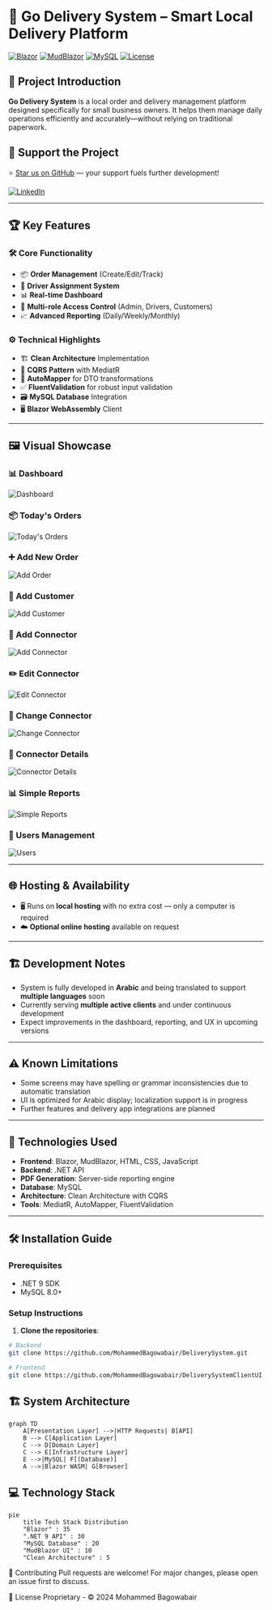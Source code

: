 # 🚀 Go Delivery System – Smart Local Delivery Platform  

[![Blazor](https://img.shields.io/badge/Blazor-.NET%209-purple?style=for-the-badge&logo=blazor)](https://dotnet.microsoft.com/en-us/apps/aspnet/web-apps/blazor)
[![MudBlazor](https://img.shields.io/badge/MudBlazor-UI-blueviolet?style=for-the-badge&logo=blazor)](https://mudblazor.com/)
[![MySQL](https://img.shields.io/badge/MySQL-8.0-4479A1?style=for-the-badge&logo=mysql)](https://www.mysql.com/)
[![License](https://img.shields.io/badge/License-Proprietary-orange?style=for-the-badge)](LICENSE)

## 📘 Project Introduction

**Go Delivery System** is a local order and delivery management platform designed specifically for small business owners. It helps them manage daily operations efficiently and accurately—without relying on traditional paperwork.

## 🌟 Support the Project

⭐ [Star us on GitHub](https://github.com/MohammedBagowabair/DeliverySystem) — your support fuels further development!

[![LinkedIn](https://img.shields.io/badge/-Connect%20on%20LinkedIn-blue?style=flat-square&logo=linkedin)](https://www.linkedin.com/in/mohammed-bagowabair-77a0a72aa)

---

## 🏆 Key Features

### 🛠️ Core Functionality
- 📦 **Order Management** (Create/Edit/Track)
- 🚚 **Driver Assignment System**
- 📊 **Real-time Dashboard**
- 👥 **Multi-role Access Control** (Admin, Drivers, Customers)
- 📈 **Advanced Reporting** (Daily/Weekly/Monthly)

### ⚙️ Technical Highlights
- 🏗️ **Clean Architecture** Implementation
- 🧩 **CQRS Pattern** with MediatR
- 🔄 **AutoMapper** for DTO transformations
- ✅ **FluentValidation** for robust input validation
- 🗃️ **MySQL Database** Integration
- 🖥️ **Blazor WebAssembly** Client

---

## 🖼️ Visual Showcase

### 📊 Dashboard
![Dashboard](https://github.com/MohammedBagowabair/DeliverySystem/blob/ef66079153f12f6a667ad633ec8676870a08a172/dashboard.png)

### 📦 Today's Orders
![Today's Orders](https://github.com/MohammedBagowabair/DeliverySystem/blob/ef66079153f12f6a667ad633ec8676870a08a172/today%20orders.png)

### ➕ Add New Order
![Add Order](https://github.com/MohammedBagowabair/DeliverySystem/blob/ef66079153f12f6a667ad633ec8676870a08a172/add%20order.png)

### 👤 Add Customer
![Add Customer](https://github.com/MohammedBagowabair/DeliverySystem/blob/ef66079153f12f6a667ad633ec8676870a08a172/add%20customer.png)

### 🚗 Add Connector
![Add Connector](https://github.com/MohammedBagowabair/DeliverySystem/blob/ef66079153f12f6a667ad633ec8676870a08a172/add%20connector.png)

### ✏️ Edit Connector
![Edit Connector](https://github.com/MohammedBagowabair/DeliverySystem/blob/ef66079153f12f6a667ad633ec8676870a08a172/edit%20connector.png)

### 🔄 Change Connector
![Change Connector](https://github.com/MohammedBagowabair/DeliverySystem/blob/ef66079153f12f6a667ad633ec8676870a08a172/change%20connector.png)

### 📝 Connector Details
![Connector Details](https://github.com/MohammedBagowabair/DeliverySystem/blob/ef66079153f12f6a667ad633ec8676870a08a172/connector%20details.png)

### 📊 Simple Reports
![Simple Reports](https://github.com/MohammedBagowabair/DeliverySystem/blob/ef66079153f12f6a667ad633ec8676870a08a172/simple%20reports.png)

### 👥 Users Management
![Users](https://github.com/MohammedBagowabair/DeliverySystem/blob/ef66079153f12f6a667ad633ec8676870a08a172/users.png)

---

## 🌐 Hosting & Availability

- 🖥️ Runs on **local hosting** with no extra cost — only a computer is required
- ☁️ **Optional online hosting** available on request

---

## 🏗️ Development Notes

- System is fully developed in **Arabic** and being translated to support **multiple languages** soon
- Currently serving **multiple active clients** and under continuous development
- Expect improvements in the dashboard, reporting, and UX in upcoming versions

---

## ⚠️ Known Limitations

- Some screens may have spelling or grammar inconsistencies due to automatic translation
- UI is optimized for Arabic display; localization support is in progress
- Further features and delivery app integrations are planned

---

## 📌 Technologies Used

- **Frontend**: Blazor, MudBlazor, HTML, CSS, JavaScript  
- **Backend**: .NET API  
- **PDF Generation**: Server-side reporting engine  
- **Database**: MySQL  
- **Architecture**: Clean Architecture with CQRS  
- **Tools**: MediatR, AutoMapper, FluentValidation

---

## 🛠️ Installation Guide

### Prerequisites
- .NET 9 SDK
- MySQL 8.0+

### Setup Instructions

1. **Clone the repositories**:
```bash
# Backend
git clone https://github.com/MohammedBagowabair/DeliverySystem.git

# Frontend
git clone https://github.com/MohammedBagowabair/DeliverySystemClientUI.git

```
## 🏗️ System Architecture

```mermaid
graph TD
    A[Presentation Layer] -->|HTTP Requests| B[API]
    B --> C[Application Layer]
    C --> D[Domain Layer]
    C --> E[Infrastructure Layer]
    E -->|MySQL| F[(Database)]
    A -->|Blazor WASM| G[Browser]
```
## 💻 Technology Stack
```mermaid
pie
    title Tech Stack Distribution
    "Blazor" : 35
    ".NET 9 API" : 30
    "MySQL Database" : 20
    "MudBlazor UI" : 10
    "Clean Architecture" : 5
```
🤝 Contributing
Pull requests are welcome! For major changes, please open an issue first to discuss.

📄 License
Proprietary - © 2024 Mohammed Bagowabair

